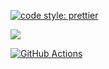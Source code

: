 [![code style: prettier](https://img.shields.io/badge/code_style-prettier-ff69b4.svg?style=flat-square)](https://github.com/prettier/prettier)

<a href="https://codeclimate.com/github/Meetyouafter/webpack-test/maintainability"><img src="https://api.codeclimate.com/v1/badges/c9ec0000c4a078dc04c3/maintainability" /></a>

[![GitHub Actions](https://github.com/Meetyouafter/webpack-test/actions/workflows/github-actions.yml/badge.svg)](https://github.com/Meetyouafter/webpack-test/actions/workflows/github-actions.yml)